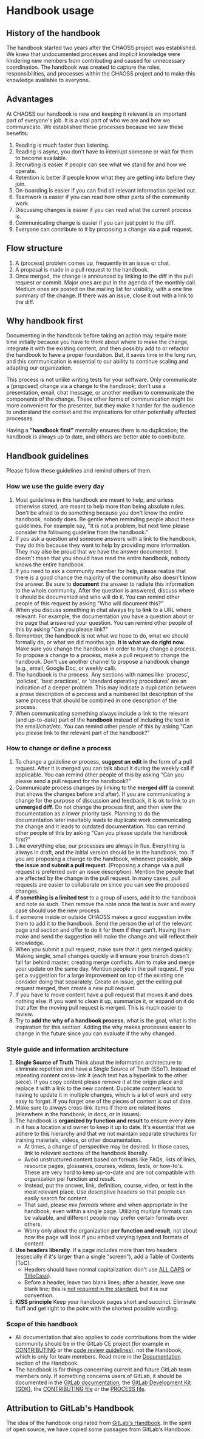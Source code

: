 # Handbook usage


## History of the handbook

The handbook started two years after the CHAOSS project was established. We knew that undocumented processes and implicit knowledge were hindering new members from contributing and caused for unnecessary coordination. The handbook was created to capture the roles, responsibilities, and processes within the CHAOSS project and to make this knowledge available to everyone.


## Advantages

At CHAOSS our handbook is new and keeping it relevant is an important part of everyone's job. It is a vital part of who we are and how we communicate. We established these processes because we saw these benefits:

1. Reading is much faster than listening.
1. Reading is async, you don't have to interrupt someone or wait for them to become available.
1. Recruiting is easier if people can see what we stand for and how we operate.
1. Retention is better if people know what they are getting into before they join.
1. On-boarding is easier if you can find all relevant information spelled out.
1. Teamwork is easier if you can read how other parts of the community work.
1. Discussing changes is easier if you can read what the current process is.
1. Communicating change is easier if you can just point to the diff.
1. Everyone can contribute to it by proposing a change via a pull request.


## Flow structure

1. A (process) problem comes up, frequently in an issue or chat.
1. A proposal is made in a pull request to the handbook.
1. Once merged, the change is announced by linking to the diff in the pull request or commit. Major ones are put in the agenda of the monthly call. Medium ones are posted on the mailing list for visibility, with a one line summary of the change. If there was an issue, close it out with a link to the diff.


## Why handbook first

Documenting in the handbook before taking an action may require more time initially because you have to think about where to make the change, integrate it with the existing content, and then possibly add to or refactor the handbook to have a proper foundation. But, it saves time in the long run, and this communication is essential to our ability to continue scaling and adapting our organization.

This process is not unlike writing tests for your software. Only communicate a (proposed) change via a change to the handbook; don't use a presentation, email, chat message, or another medium to communicate the components of the change. These other forms of communication might be more convenient for the presenter, but they make it harder for the audience to understand the context and the implications for other potentially affected processes.

Having a **"handbook first"** mentality ensures there is no duplication; the handbook is always up to date, and others are better able to contribute.


## Handbook guidelines

Please follow these guidelines and remind others of them.


### How we use the guide every day

1. Most guidelines in this handbook are meant to help, and unless otherwise stated, are meant to help more than being absolute rules. Don't be afraid to do something because you don't know the entire handbook, nobody does. Be gentle when reminding people about these guidelines. For example say, "It is not a problem, but next time please consider the following guideline from the handbook."
1. If you ask a question and someone answers with a link to the handbook, they do this because they want to help by providing more information. They may also be proud that we have the answer documented. It doesn't mean that you should have read the entire handbook, nobody knows the entire handbook.
1. If you need to ask a community member for help, please realize that there is a good chance the majority of the community also doesn't know the answer. Be sure to **document** the answer to radiate this information to the whole community. After the question is answered, discuss where it should be documented and who will do it. You can remind other people of this request by asking "Who will document this?"
1. When you discuss something in chat always try to **link** to a URL where relevant. For example, the documentation you have a question about or the page that answered your question. You can remind other people of this by asking "Can you please link?"
1. Remember, the handbook is not what we hope to do, what we should formally do, or what we did months ago. **It is what we do right now.** Make sure you change the handbook in order to truly change a process. To propose a change to a process, make a pull request to change the handbook. Don't use another channel to propose a handbook change (e.g., email, Google Doc, or weekly call).
1. The handbook is the process. Any sections with names like 'process', 'policies', 'best practices', or 'standard operating procedures' are an indication of a deeper problem. This may indicate a duplication between a prose description of a process and a numbered list description of the same process that should be combined in one description of the process.
1. When communicating something always include a link to the relevant (and up-to-date) part of the **handbook** instead of including the text in the email/chat/etc. You can remind other people of this by asking "Can you please link to the relevant part of the handbook?"


### How to change or define a process

1. To change a guideline or process, **suggest an edit** in the form of a pull request. After it is merged you can talk about it during the weekly call if applicable. You can remind other people of this by asking "Can you please send a pull request for the handbook?"
1. Communicate process changes by linking to the **merged diff** (a commit that shows the changes before and after). If you are communicating a change for the purpose of discussion and feedback, it is ok to link to an **unmerged diff**. Do not change the process first, and then view the documentation as a lower priority task. Planning to do the documentation later inevitably leads to duplicate work communicating the change and it leads to outdated documentation. You can remind other people of this by asking "Can you please update the handbook first?"
1. Like everything else, our processes are always in flux. Everything is always in draft, and the initial version should be in the handbook, too. If you are proposing a change to the handbook, whenever possible, **skip the issue and submit a pull request**. (Proposing a change via a pull request is preferred over an issue description). Mention the people that are affected by the change in the pull request. In many cases, pull requests are easier to collaborate on since you can see the proposed changes.
1. **If something is a limited test** to a group of users, add it to the handbook and note as such. Then remove the note once the test is over and every case should use the new process.
1. If someone inside or outside CHAOSS makes a good suggestion invite them to add it to the handbook. Send the person the url of the relevant page and section and offer to do it for them if they can't. Having them make and send the suggestion will make the change and will reflect their knowledge.
1. When you submit a pull request, make sure that it gets merged quickly. Making single, small changes quickly will ensure your branch doesn't fall far behind master, creating merge conflicts. Aim to make and merge your update on the same day. Mention people in the pull request. If you get a suggestion for a large improvement on top of the existing one consider doing that separately. Create an issue, get the exiting pull request merged, then create a new pull request.
1. If you have to move content have a pull request that moves it and does nothing else. If you want to clean it up, summarize it, or expand on it do that after the moving pull request is merged. This is much easier to review.
1. Try to **add the why of a handbook process**, what is the goal, what is the inspiration for this section. Adding the why makes processes easier to change in the future since you can evaluate if the why changed.


### Style guide and information architecture

1. **Single Source of Truth** Think about the information architecture to eliminate repetition and have a Single Source of Truth (SSoT). Instead of repeating content cross-link it (each text has a hyperlink to the other piece). If you copy content please remove it at the origin place and replace it with a link to the new content. Duplicate content leads to having to update it in multiple changes, which is a lot of work and very easy to forget. If you forget one of the pieces of content is out of date.
1. Make sure to always cross-link items if there are related items (elsewhere in the handbook, in docs, or in issues).
1. The handbook is **organized by function and result** to ensure every item in it has a location and owner to keep it up to date. It's essential that we adhere to this hierarchy and that we not maintain separate structures for training materials, videos, or other documentation.
    * At times, a change of perspective may be desired. In those cases, link to relevant sections of the handbook liberally.
    * Avoid unstructured content based on formats like FAQs, lists of links, resource pages, glossaries, courses, videos, tests, or how-to's. These are very hard to keep up-to-date and are not compatible with organization per function and result.
    * Instead, put the answer, link, definition, course, video, or test in the most relevant place. Use descriptive headers so that people can easily search for content.
    * That said, please mix *formats* where and when appropriate in the handbook, even within a single page. Utilizing multiple formats can be valuable, and different people may prefer certain formats over others.
    * Worry only about the organization **per function and result**, not about how the page will look if you embed varying types and formats of content.
1. **Use headers liberally**. If a page includes more than two headers (especially if it's larger than a single "screen"), add a Table of Contents (ToC).
    * Headers should have normal capitalization: don't use [ALL CAPS](https://en.wikipedia.org/wiki/All_caps) or [TitleCase](http://www.grammar-monster.com/glossary/title_case.htm)).
    * Before a header, leave two blank lines; after a header, leave one blank line; this is [not required in the standard](http://spec.commonmark.org/0.27/#example-46), but it is our convention.
1. **KISS principle** Keep your handbook pages short and succinct. Eliminate fluff and get right to the point with the shortest possible wording.


### Scope of this handbook

* All documentation that also applies to code contributions from the wider community should be in the GitLab CE project (for example in [CONTRIBUTING](https://gitlab.com/gitlab-org/gitlab-ce/blob/master/CONTRIBUTING.md) or the [code review guidelines](https://docs.gitlab.com/ee/development/code_review.html)), not the Handbook, which is only for team members. Read more in the [Documentation](../documentation/) section of the Handbook.
* The handbook is for things concerning current and future GitLab team members only. If something concerns users of GitLab, it should be documented in the [GitLab documentation](https://docs.gitlab.com/), the [GitLab Development Kit (GDK)](https://gitlab.com/gitlab-org/gitlab-development-kit), the [CONTRIBUTING file](https://gitlab.com/gitlab-org/gitlab-ce/blob/master/CONTRIBUTING.md) or the [PROCESS file](https://gitlab.com/gitlab-org/gitlab-ce/blob/master/PROCESS.md).

## Attribution to GitLab's Handbook

The idea of the handbook originated from [GitLab's Handbook](https://about.gitlab.com/handbook/). In the spirit of open source, we have copied some passages from GitLab's Handbook.
